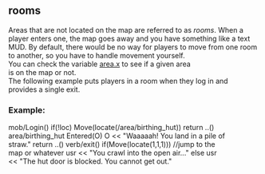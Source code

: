 ## rooms    
Areas that are not located on the map are referred to as *rooms*. When a    
player enters one, the map goes away and you have something like a text    
MUD. By default, there would be no way for players to move from one room    
to another, so you have to handle movement yourself.    
You can check the variable [area.x](/atom/var/x) to see if a given area    
is on the map or not.    
The following example puts players in a room when they log in and    
provides a single exit.    
### Example:    
mob/Login() if(!loc) Move(locate(/area/birthing_hut)) return ..()    
area/birthing_hut Entered(O) O \<\< \"Waaaaah! You land in a pile of    
straw.\" return ..() verb/exit() if(Move(locate(1,1,1))) //jump to the    
map or whatever usr \<\< \"You crawl into the open air\...\" else usr    
\<\< \"The hut door is blocked. You cannot get out.\"  
